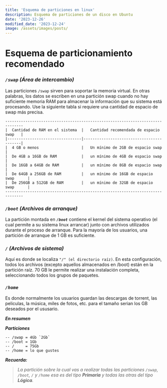 ```yaml
---
title: 'Esquema de particiones en linux'
description: Esquema de particiones de un disco en Ubuntu
date: '2023-12-26'
modified_date: '2023-12-24'
image: /assets/images/posts/
---
```


# **Esquema de particionamiento recomendado**

### ***`/swap` (Área de intercambio)***

Las particiones `/swap` sirven para soportar la memoria virtual. En otras palabras, los datos se escriben en una partición swap cuando no hay suficiente memoria RAM para almacenar la información que su sistema está procesando. Use la siguiente tabla si requiere una cantidad de espacio de swap más precisa.

    ------------------------------------------------------------------------------
    |  Cantidad de RAM en el sistema  |   Cantidad recomendada de espacio swap   |
    |---------------------------------|------------------------------------------|
    |  4 GB o menos                   |   Un mínimo de 2GB de espacio swap       |
    |  De 4GB a 16GB de RAM           |   un mínimo de 4GB de espacio swap       |
    |  De 16GB a 64GB de RAM          |   un mínimo de 8GB de espacio swap       |
    |  De 64GB a 256GB de RAM         |   un mínimo de 16GB de espacio swap      |
    |  De 256GB a 512GB de RAM        |   un mínimo de 32GB de espacio swap      |
    ------------------------------------------------------------------------------

### ***`/boot` (Archivos de arranque)***

La partición montada en ***`/boot`*** contiene el kernel del sistema operativo (el cual permite a su sistema linux arrancar) junto con archivos utilizados durante el proceso de arranque. Para la mayoría de los usuarios, una partición de arranque de 1 GB es suficiente.

### ***`/` (Archivos de sistema)***

Aquí es donde se localiza `"/" (el directorio raíz)`. En esta configuración, todos los archivos (excepto aquellos almacenados en /boot) están en la partición raíz. 70 GB le permite realizar una instalación completa, seleccionando todos los grupos de paquetes.

### ***`/home`***

Es donde normalmente los usuarios guardan las descargas de torrent, las peliculas, la música, miles de fotos, etc. para el tamaño serian los GB deseados por el ususario. 


***En resumen***

_**Particiones**_

    -- /swap = 4Gb `2Gb`
    -- /boot = 1Gb
    -- /     = 75Gb
    -- /home = lo que gustes

_**Recuerda:**_ 
> _La partición sobre la cual vas a realizar todas las particiones `/swap`, `/boot`, `/` y `/home` esa es del tipo ***Primaria*** y todas las otras del tipo ***Lógica***._